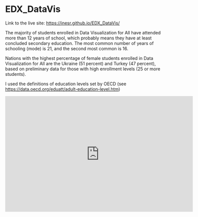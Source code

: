# EDX_DataVis

Link to the live site: https://inesr.github.io/EDX_DataVis/

The majority of students enrolled in Data Visualization for All have attended more than 12 years of school, which probably means they have at least concluded secondary education. The most common number of years of schooling (mode) is 21, and the second most common is 16.


Nations with the highest percentage of female students enrolled in Data Visualization for All are the Ukraine (51 percent) and Turkey (47 percent), based on preliminary data for those with high enrollment levels (25 or more students).

I used the definitions of education levels set by OECD (see https://data.oecd.org/eduatt/adult-education-level.htm)

<iframe width="600" height="371" seamless frameborder="0" scrolling="no" src="https://docs.google.com/spreadsheets/d/1eXEweWLao63FpmCLq8itlY3Nlzso-m4mGHO7SH1vGCk/pubchart?oid=1767173655&amp;format=interactive"></iframe>


